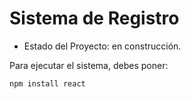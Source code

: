 <h1>Sistema de Registro</h1>

- Estado del Proyecto: en construcción.

Para ejecutar el sistema, debes poner:

```npm install react```
